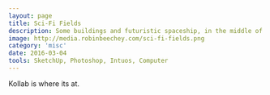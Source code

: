 ```yaml
---
layout: page
title: Sci-Fi Fields
description: Some buildings and futuristic spaceship, in the middle of nowhere
image: http://media.robinbeechey.com/sci-fi-fields.png
category: 'misc'
date: 2016-03-04
tools: SketchUp, Photoshop, Intuos, Computer
---
```


Kollab is where its at.
